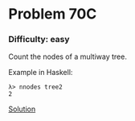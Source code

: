 # Problem 70C
### Difficulty: easy
Count the nodes of a multiway tree.

Example in Haskell:

```
λ> nnodes tree2
2
```
[Solution](https://wiki.haskell.org/99_questions/Solutions/70C)
